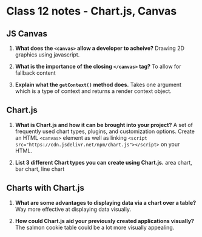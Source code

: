 # Class 12 notes - Chart.js, Canvas

## JS Canvas

1. **What does the `<canvas>` allow a developer to acheive?**
Drawing 2D graphics using javascript.

2. **What is the importance of the closing `</canvas>` tag?**
To allow for fallback content

3. **Explain what the `getContext()` method does.**
Takes one argument which is a type of context and returns a render context object.

## Chart.js

1. **What is Chart.js and how it can be brought into your project?**
A set of frequently used chart types, plugins, and customization options. Create an HTML `<canvas>` element as well as linking `<script src="https://cdn.jsdelivr.net/npm/chart.js"></script>` on your HTML.

2. **List 3 different Chart types you can create using Chart.js.**
area chart, bar chart, line chart

## Charts with Chart.js

1. **What are some advantages to displaying data via a chart over a table?**
Way more effective at displaying data visually.

2. **How could Chart.js aid your previously created applications visually?**
The salmon cookie table could be a lot more visually appealing.
